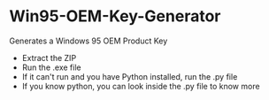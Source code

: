 # Win95-OEM-Key-Generator
Generates a Windows 95 OEM Product Key

- Extract the ZIP
- Run the .exe file
- If it can't run and you have Python installed, run the .py file
- If you know python, you can look inside the .py file to know more

